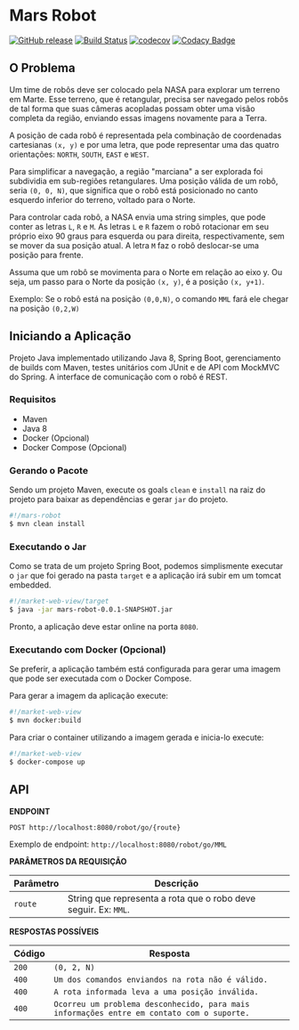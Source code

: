 # Mars Robot

[![GitHub release](https://img.shields.io/github/release/rafaelcam/mars-robot.svg)](https://github.com/rafaelcam/mars-robot/tree/v1.0)
[![Build Status](https://travis-ci.org/rafaelcam/mars-robot.svg?branch=master)](https://travis-ci.org/rafaelcam/mars-robot)
[![codecov](https://codecov.io/gh/rafaelcam/mars-robot/branch/master/graph/badge.svg)](https://codecov.io/gh/rafaelcam/mars-robot)
[![Codacy Badge](https://api.codacy.com/project/badge/Grade/f611cad015d542a0b80bede479627a34)](https://www.codacy.com/app/rafaelcam/mars-robot?utm_source=github.com&amp;utm_medium=referral&amp;utm_content=rafaelcam/mars-robot&amp;utm_campaign=Badge_Grade)

## O Problema

Um time de robôs deve ser colocado pela NASA para explorar um terreno em Marte. Esse terreno, que é retangular, precisa 
ser navegado pelos robôs de tal forma que suas câmeras acopladas possam obter uma visão completa da região, enviando 
essas imagens novamente para a Terra.

A posição de cada robô é representada pela combinação de coordenadas cartesianas `(x, y)` e por uma letra, que pode 
representar uma das quatro orientações: `NORTH`, `SOUTH`, `EAST` e `WEST`. 

Para simplificar a navegação, a região "marciana" a ser explorada foi subdividia em sub-regiões retangulares. Uma posição 
válida de um robô, seria `(0, 0, N)`, que significa que o robô está posicionado no canto esquerdo inferior do terreno, voltado para o Norte.

Para controlar cada robô, a NASA envia uma string simples, que pode conter as letras `L`, `R` e `M`. As letras `L` e `R` 
fazem o robô rotacionar em seu próprio eixo 90 graus para esquerda ou para direita, respectivamente, sem se mover 
da sua posição atual. A letra `M` faz o robô deslocar-se uma posição para frente.

Assuma que um robô se movimenta para o Norte em relação ao eixo y. Ou seja, um passo para o Norte da posição `(x, y)`, é a posição `(x, y+1)`.

Exemplo: Se o robô está na posição `(0,0,N)`, o comando `MML` fará ele chegar na posição `(0,2,W)`

## Iniciando a Aplicação

Projeto Java implementado utilizando Java 8, Spring Boot, gerenciamento de builds com Maven, 
testes unitários com JUnit e de API com MockMVC do Spring. A interface de comunicação com o robô é REST.

### Requisitos

* Maven
* Java 8
* Docker (Opcional)
* Docker Compose (Opcional)

### Gerando o Pacote

Sendo um projeto Maven, execute os goals `clean` e `install` na raiz do projeto para baixar as dependências e gerar `jar` do projeto.

```bash
#!/mars-robot
$ mvn clean install
```

### Executando o Jar

Como se trata de um projeto Spring Boot, podemos simplismente executar o `jar` que foi gerado na pasta `target` e a aplicação irá subir em um tomcat embedded.

```bash
#!/market-web-view/target
$ java -jar mars-robot-0.0.1-SNAPSHOT.jar
```

Pronto, a aplicação deve estar online na porta `8080`.

### Executando com Docker (Opcional)

Se preferir, a aplicação também está configurada para gerar uma imagem que pode ser executada com o Docker Compose. 

Para gerar a imagem da aplicação execute: 

```bash
#!/market-web-view
$ mvn docker:build
```

Para criar o container utilizando a imagem gerada e inicia-lo execute:

```bash
#!/market-web-view
$ docker-compose up
```

## API

**ENDPOINT**

```
POST http://localhost:8080/robot/go/{route}
```

Exemplo de endpoint: `http://localhost:8080/robot/go/MML`

**PARÂMETROS DA REQUISIÇÃO**

Parâmetro | Descrição
------------ | -------------
`route` | String que representa a rota que o robo deve seguir. Ex: `MML`.

**RESPOSTAS POSSÍVEIS**

Código | Resposta
------------ | -------------
`200` | `(0, 2, N)` 
`400` | `Um dos comandos enviandos na rota não é válido.`
`400` | `A rota informada leva a uma posição inválida.`
`400` | `Ocorreu um problema desconhecido, para mais informações entre em contato com o suporte.`